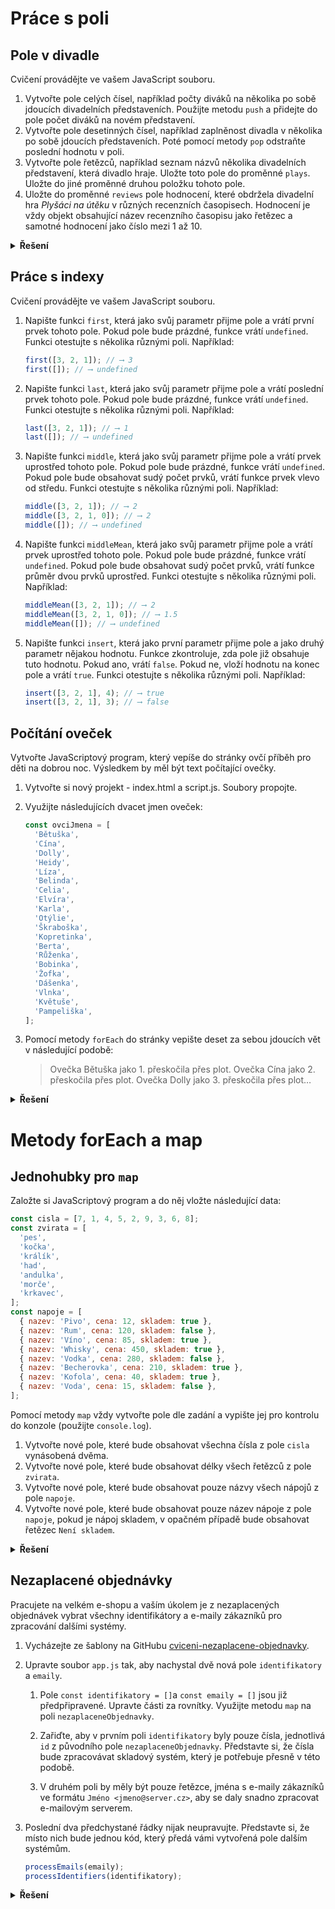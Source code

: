 # Práce s poli
## Pole v divadle
Cvičení provádějte ve vašem JavaScript souboru.

1. Vytvořte pole celých čísel, například počty diváků na několika po sobě jdoucích divadelních představeních. Použijte metodu `push` a přidejte do pole počet diváků na novém představení.
1. Vytvořte pole desetinných čísel, například zaplněnost divadla v několika po sobě jdoucích představeních. Poté pomocí metody `pop` odstraňte poslední hodnotu v poli.
1. Vytvořte pole řetězců, například seznam názvů několika divadelních představení, která divadlo hraje. Uložte toto pole do proměnné `plays`. Uložte do jiné proměnné druhou položku tohoto pole.
1. Uložte do proměnné `reviews` pole hodnocení, které obdržela divadelní hra _Plyšáci na útěku_ v různých recenzních časopisech. Hodnocení je vždy objekt obsahující název recenzního časopisu jako řetězec a samotné hodnocení jako číslo mezi 1 až 10.

<details>
<summary><b>Řešení</b></summary>

Tady zatím nic není :)

</details>

## Práce s indexy
Cvičení provádějte ve vašem JavaScript souboru.

1.  Napište funkci `first`, která jako svůj parametr přijme pole a vrátí první prvek tohoto pole. Pokud pole bude prázdné, funkce vrátí `undefined`. Funkci otestujte s několika různými poli. Například:

    ```js
    first([3, 2, 1]); // ⟶ 3
    first([]); // ⟶ undefined
    ```

1.  Napište funkci `last`, která jako svůj parametr přijme pole a vrátí poslední prvek tohoto pole. Pokud pole bude prázdné, funkce vrátí `undefined`. Funkci otestujte s několika různými poli. Například:

    ```js
    last([3, 2, 1]); // ⟶ 1
    last([]); // ⟶ undefined
    ```

1.  Napište funkci `middle`, která jako svůj parametr přijme pole a vrátí prvek uprostřed tohoto pole. Pokud pole bude prázdné, funkce vrátí `undefined`. Pokud pole bude obsahovat sudý počet prvků, vrátí funkce prvek vlevo od středu. Funkci otestujte s několika různými poli. Například:

    ```js
    middle([3, 2, 1]); // ⟶ 2
    middle([3, 2, 1, 0]); // ⟶ 2
    middle([]); // ⟶ undefined
    ```

1.  Napište funkci `middleMean`, která jako svůj parametr přijme pole a vrátí prvek uprostřed tohoto pole. Pokud pole bude prázdné, funkce vrátí `undefined`. Pokud pole bude obsahovat sudý počet prvků, vrátí funkce průměr dvou prvků uprostřed. Funkci otestujte s několika různými poli. Například:

    ```js
    middleMean([3, 2, 1]); // ⟶ 2
    middleMean([3, 2, 1, 0]); // ⟶ 1.5
    middleMean([]); // ⟶ undefined
    ```

1.  Napište funkci `insert`, která jako první parametr přijme pole a jako druhý parametr nějakou hodnotu. Funkce zkontroluje, zda pole již obsahuje tuto hodnotu. Pokud ano, vrátí `false`. Pokud ne, vloží hodnotu na konec pole a vrátí `true`. Funkci otestujte s několika různými poli. Například:

    ```js
    insert([3, 2, 1], 4); // ⟶ true
    insert([3, 2, 1], 3); // ⟶ false
    ```


## Počítání oveček
Vytvořte JavaScriptový program, který vepíše do stránky ovčí příběh pro děti na dobrou noc. Výsledkem by měl být text počítající ovečky.

1. Vytvořte si nový projekt - index.html a script.js. Soubory propojte.

1. Využijte následujících dvacet jmen oveček:

   ```js
   const ovciJmena = [
     'Bětuška',
     'Cína',
     'Dolly',
     'Heidy',
     'Líza',
     'Belinda',
     'Celia',
     'Elvíra',
     'Karla',
     'Otýlie',
     'Škraboška',
     'Kopretinka',
     'Berta',
     'Růženka',
     'Bobinka',
     'Žofka',
     'Dášenka',
     'Vlnka',
     'Květuše',
     'Pampeliška',
   ];
   ```

1. Pomocí metody `forEach` do stránky vepište deset za sebou jdoucích vět v následující podobě:

   > Ovečka Bětuška jako 1. přeskočila přes plot. Ovečka Cína jako 2. přeskočila přes plot. Ovečka Dolly jako 3. přeskočila přes plot…
<details>
<summary><b>Řešení</b></summary>

Tady zatím nic není :)

</details>


# Metody forEach a map
## Jednohubky pro `map`

Založte si JavaScriptový program a do něj vložte následující data:

```js
const cisla = [7, 1, 4, 5, 2, 9, 3, 6, 8];
const zvirata = [
  'pes',
  'kočka',
  'králík',
  'had',
  'andulka',
  'morče',
  'krkavec',
];
const napoje = [
  { nazev: 'Pivo', cena: 12, skladem: true },
  { nazev: 'Rum', cena: 120, skladem: false },
  { nazev: 'Víno', cena: 85, skladem: true },
  { nazev: 'Whisky', cena: 450, skladem: true },
  { nazev: 'Vodka', cena: 280, skladem: false },
  { nazev: 'Becherovka', cena: 210, skladem: true },
  { nazev: 'Kofola', cena: 40, skladem: true },
  { nazev: 'Voda', cena: 15, skladem: false },
];
```

Pomocí metody `map` vždy vytvořte pole dle zadání a vypište jej pro kontrolu do konzole (použijte `console.log`).

1. Vytvořte nové pole, které bude obsahovat všechna čísla z pole `cisla` vynásobená dvěma.
1. Vytvořte nové pole, které bude obsahovat délky všech řetězců z pole `zvirata`.
1. Vytvořte nové pole, které bude obsahovat pouze názvy všech nápojů z pole `napoje`.
1. Vytvořte nové pole, které bude obsahovat pouze název nápoje z pole `napoje`, pokud je nápoj skladem, v opačném případě bude obsahovat řetězec `Není skladem`.

<details>
<summary><b>Řešení</b></summary>

Tady zatím nic není :)

</details>

## Nezaplacené objednávky
Pracujete na velkém e-shopu a vaším úkolem je z nezaplacených objednávek vybrat všechny identifikátory a e-maily zákazníků pro zpracování dalšími systémy.

1. Vycházejte ze šablony na GitHubu [cviceni-nezaplacene-objednavky](https://github.com/aellopos/cviceni-nezaplacene-objednavky).

1. Upravte soubor `app.js` tak, aby nachystal dvě nová pole `identifikatory` a `emaily`.

   1. Pole `const identifikatory = []`a `const emaily = []` jsou již předpřipravené. Upravte části za rovnítky. Využijte metodu `map` na poli `nezaplaceneObjednavky`.

   1. Zařiďte, aby v prvním poli `identifikatory` byly pouze čísla, jednotlivá `id` z původního pole `nezaplaceneObjednavky`. Představte si, že čísla bude zpracovávat skladový systém, který je potřebuje přesně v této podobě.

   1. V druhém poli by měly být pouze řetězce, jména s e-maily zákazníků ve formátu `Jméno <jmeno@server.cz>`, aby se daly snadno zpracovat e-mailovým serverem.

1. Poslední dva předchystané řádky nijak neupravujte. Představte si, že místo nich bude jednou kód, který předá vámi vytvořená pole dalším systémům.

   ```js
   processEmails(emaily);
   processIdentifiers(identifikatory);
   ```

<details>
<summary><b>Řešení</b></summary>

Tady zatím nic není :)

</details>



